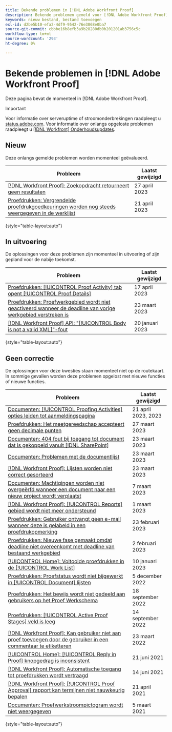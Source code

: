 ```yaml
---
title: Bekende problemen in [!DNL Adobe Workfront Proof]
description: Bekende problemen gemeld voor [!DNL Adobe Workfront Proof]
keywords: nieuw bestand, bestand toevoegen
exl-id: d2be5b10-efa2-4df9-9542-76e3868e0ba7
source-git-commit: cbbbe16b8efb3a9b28280db0b201201ab3756c5c
workflow-type: tm+mt
source-wordcount: '293'
ht-degree: 0%

---
```


# Bekende problemen in [!DNL Adobe Workfront Proof]

Deze pagina bevat de momenteel in [!DNL Adobe Workfront Proof].

>[!IMPORTANT]
>
>Voor informatie over serveruptime of stroomonderbrekingen raadpleegt u [status.adobe.com](https://status.adobe.com). Voor informatie over onlangs opgeloste problemen raadpleegt u [[!DNL Workfront] Onderhoudsupdates](../maintenance/current-updates.md).

## Nieuw

Deze onlangs gemelde problemen worden momenteel geëvalueerd.

| **Probleem** | **Laatst gewijzigd** |
| -----------------------------------------------------------------| ----------------- |
| [[!DNL Workfront Proof]: Zoekopdracht retourneert geen resultaten](known-issues-workfront-proof/proof-search-returns-no-results.md) | 27 april 2023 |
| [Proefdrukken: Vergrendelde proefdrukgoedkeuringen worden nog steeds weergegeven in de werklijst](known-issues-workfront/wf-proofs-locked-proofs-in-worklist.md) | 21 april 2023 |

{style="table-layout:auto"}

## In uitvoering

De oplossingen voor deze problemen zijn momenteel in uitvoering of zijn gepland voor de nabije toekomst.

| **Probleem** | **Laatst gewijzigd** |
| -----------------------------------------------------------------| ----------------- |
| [Proefdrukken: [!UICONTROL Proof Activity] tab opent [!UICONTROL Proof Details]](known-issues-workfront/wf-proofs-proofing-activity-redirects-to-details.md) | 17 april 2023 |
| [Proefdrukken: Proefwerkgebied wordt niet geactiveerd wanneer de deadline van vorige werkgebied verstreken is](known-issues-workfront/wf-proofs-stage-does-not-activate-from-deadline.md) | 23 maart 2023 |
| [[!DNL Workfront Proof] API: &quot;[!UICONTROL Body is not a valid XML]&quot;-fout](known-issues-workfront-proof/proof-error-body-is-not-a-valid-xml.md) | 20 januari 2023 |

{style="table-layout:auto"}

## Geen correctie

De oplossingen voor deze kwesties staan momenteel niet op de routekaart. In sommige gevallen worden deze problemen opgelost met nieuwe functies of nieuwe functies.

| **Probleem** | **Laatst gewijzigd** |
| -----------------------------------------------------------------| ----------------- |
| [Documenten: [!UICONTROL Proofing Activities] opties leiden tot aanmeldingspagina](known-issues-workfront/wf-documents-taken-to-login-screen.md) | 21 april 2023, 2023 |
| [Proefdrukken: Het meetgereedschap accepteert geen decimale punten](known-issues-workfront/wf-proofs-measure-not-not-accepting-decimals.md) | 27 maart 2023 |
| [Documenten: 404 fout bij toegang tot document dat is gekoppeld vanuit [!DNL SharePoint]](known-issues-workfront/wf-documents-404-when-accessing-document-in-sharepoint.md) | 23 maart 2023 |
| [Documenten: Problemen met de documentlijst](known-issues-workfront/wf-documents-list-missing-elements.md) | 23 maart 2023 |
| [[!DNL Workfront Proof]: Lijsten worden niet correct gesorteerd](known-issues-workfront-proof/proof-lists-not-sorted-correctly.md) | 23 maart 2023 |
| [Documenten: Machtigingen worden niet overgeërfd wanneer een document naar een nieuw project wordt verplaatst](known-issues-workfront/wf-documents-permissions-not-interited-when-moved.md) | 7 maart 2023 |
| [[!DNL Workfront Proof]: [!UICONTROL Reports] gebied wordt niet meer ondersteund](known-issues-workfront-proof/proof-reports-analytics-not-working.md) | 1 maart 2023 |
| [Proefdrukken: Gebruiker ontvangt geen e-mail wanneer deze is gelabeld in een proefdrukopmerking](known-issues-workfront-proof/proof-user-not-emailed-when-tagged.md) | 23 februari 2023 |
| [Proefdrukken: Nieuwe fase gemaakt omdat deadline niet overeenkomt met deadline van bestaand werkgebied](known-issues-workfront-proof/proof-new-stage-created.md) | 2 februari 2023 |
| [[!UICONTROL Home]: Voltooide proefdrukken in de [!UICONTROL Work List]](known-issues-workfront-proof/completed-proofs-stuck-in-the-work-list.md) | 10 januari 2023 |
| [Proefdrukken: Proefstatus wordt niet bijgewerkt in [!UICONTROL Document] lijsten](known-issues-workfront/wf-documents-status-not-updating-in-document-list.md) | 5 december 2022 |
| [Proefdrukken: Het bewijs wordt niet gedeeld aan gebruikers op het Proef Werkschema](known-issues-workfront-proof/proof-user-in-stage-does-not-get-access.md) | 18 september 2022 |
| [Proefdrukken: [!UICONTROL Active Proof Stages] veld is leeg](known-issues-workfront/wf-documents-stages-do-not-populate-on-proof.md) | 14 september 2022 |
| [[!DNL Workfront Proof]: Kan gebruiker niet aan proef toevoegen door de gebruiker in een commentaar te etiketteren](known-issues-workfront-proof/cannot-add-user-to-proof.md) | 23 maart 2022 |
| [[!UICONTROL Home]: [!UICONTROL Reply in Proof] knopgedrag is inconsistent](known-issues-workfront-proof/reply-in-proof-button-behavior-is-inconsistent.md) | 21 juni 2021 |
| [[!DNL Workfront Proof]: Automatische toegang tot proefdrukken wordt vertraagd](known-issues-workfront-proof/automatic-access-to-proofs-are-delayed.md) | 14 juni 2021 |
| [[!DNL Workfront Proof]: [!UICONTROL Proof Approval] rapport kan termijnen niet nauwkeurig bepalen](known-issues-workfront-proof/proof-approval-report-cant-accurately-determine-deadlines.md) | 21 april 2021 |
| [Documenten: Proefwerkstroompictogram wordt niet weergegeven](known-issues-workfront-proof/proof-workflow-icon-is-not-displaying.md) | 5 maart 2021 |

{style="table-layout:auto"}

